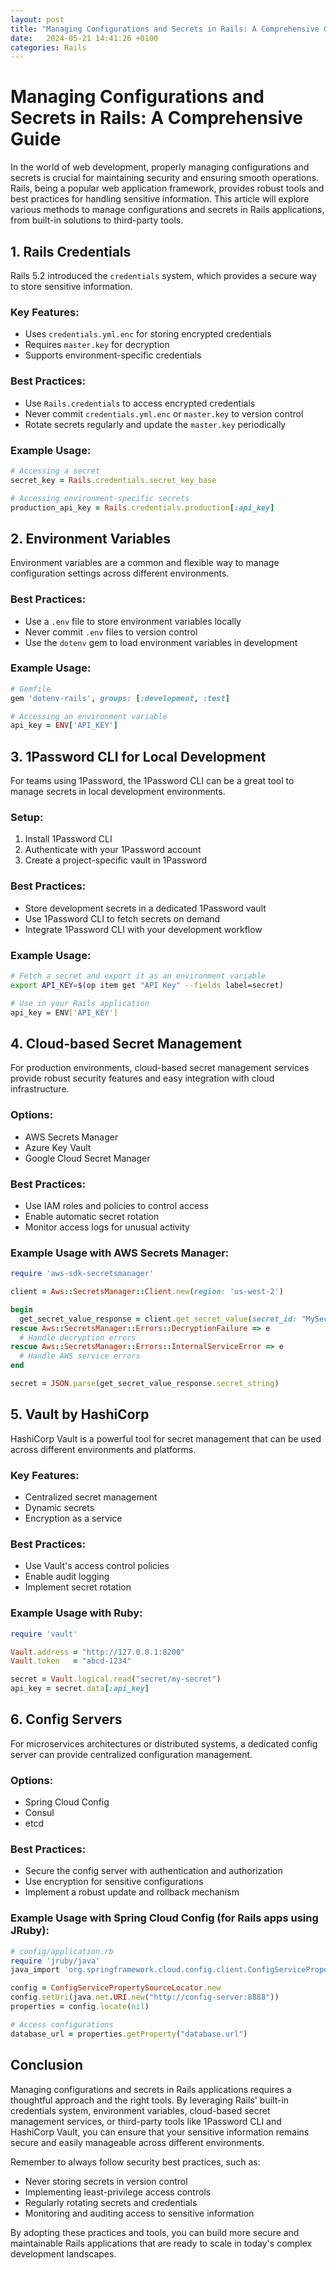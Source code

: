 ```yaml
---
layout: post
title: "Managing Configurations and Secrets in Rails: A Comprehensive Guide"
date:   2024-05-21 14:41:26 +0100
categories: Rails
---
```

# Managing Configurations and Secrets in Rails: A Comprehensive Guide

In the world of web development, properly managing configurations and secrets is crucial for maintaining security and ensuring smooth operations. Rails, being a popular web application framework, provides robust tools and best practices for handling sensitive information. This article will explore various methods to manage configurations and secrets in Rails applications, from built-in solutions to third-party tools.

## 1. Rails Credentials

Rails 5.2 introduced the `credentials` system, which provides a secure way to store sensitive information.

### Key Features:
- Uses `credentials.yml.enc` for storing encrypted credentials
- Requires `master.key` for decryption
- Supports environment-specific credentials

### Best Practices:
- Use `Rails.credentials` to access encrypted credentials
- Never commit `credentials.yml.enc` or `master.key` to version control
- Rotate secrets regularly and update the `master.key` periodically

### Example Usage:
```ruby
# Accessing a secret
secret_key = Rails.credentials.secret_key_base

# Accessing environment-specific secrets
production_api_key = Rails.credentials.production[:api_key]
```

## 2. Environment Variables

Environment variables are a common and flexible way to manage configuration settings across different environments.

### Best Practices:
- Use a `.env` file to store environment variables locally
- Never commit `.env` files to version control
- Use the `dotenv` gem to load environment variables in development

### Example Usage:
```ruby
# Gemfile
gem 'dotenv-rails', groups: [:development, :test]

# Accessing an environment variable
api_key = ENV['API_KEY']
```

## 3. 1Password CLI for Local Development

For teams using 1Password, the 1Password CLI can be a great tool to manage secrets in local development environments.

### Setup:
1. Install 1Password CLI
2. Authenticate with your 1Password account
3. Create a project-specific vault in 1Password

### Best Practices:
- Store development secrets in a dedicated 1Password vault
- Use 1Password CLI to fetch secrets on demand
- Integrate 1Password CLI with your development workflow

### Example Usage:
```bash
# Fetch a secret and export it as an environment variable
export API_KEY=$(op item get "API Key" --fields label=secret)

# Use in your Rails application
api_key = ENV['API_KEY']
```

## 4. Cloud-based Secret Management

For production environments, cloud-based secret management services provide robust security features and easy integration with cloud infrastructure.

### Options:
- AWS Secrets Manager
- Azure Key Vault
- Google Cloud Secret Manager

### Best Practices:
- Use IAM roles and policies to control access
- Enable automatic secret rotation
- Monitor access logs for unusual activity

### Example Usage with AWS Secrets Manager:
```ruby
require 'aws-sdk-secretsmanager'

client = Aws::SecretsManager::Client.new(region: 'us-west-2')

begin
  get_secret_value_response = client.get_secret_value(secret_id: "MySecret")
rescue Aws::SecretsManager::Errors::DecryptionFailure => e
  # Handle decryption errors
rescue Aws::SecretsManager::Errors::InternalServiceError => e
  # Handle AWS service errors
end

secret = JSON.parse(get_secret_value_response.secret_string)
```

## 5. Vault by HashiCorp

HashiCorp Vault is a powerful tool for secret management that can be used across different environments and platforms.

### Key Features:
- Centralized secret management
- Dynamic secrets
- Encryption as a service

### Best Practices:
- Use Vault's access control policies
- Enable audit logging
- Implement secret rotation

### Example Usage with Ruby:
```ruby
require 'vault'

Vault.address = "http://127.0.0.1:8200"
Vault.token   = "abcd-1234"

secret = Vault.logical.read("secret/my-secret")
api_key = secret.data[:api_key]
```

## 6. Config Servers

For microservices architectures or distributed systems, a dedicated config server can provide centralized configuration management.

### Options:
- Spring Cloud Config
- Consul
- etcd

### Best Practices:
- Secure the config server with authentication and authorization
- Use encryption for sensitive configurations
- Implement a robust update and rollback mechanism

### Example Usage with Spring Cloud Config (for Rails apps using JRuby):
```ruby
# config/application.rb
require 'jruby/java'
java_import 'org.springframework.cloud.config.client.ConfigServicePropertySourceLocator'

config = ConfigServicePropertySourceLocator.new
config.setUri(java.net.URI.new("http://config-server:8888"))
properties = config.locate(nil)

# Access configurations
database_url = properties.getProperty("database.url")
```

## Conclusion

Managing configurations and secrets in Rails applications requires a thoughtful approach and the right tools. By leveraging Rails' built-in credentials system, environment variables, cloud-based secret management services, or third-party tools like 1Password CLI and HashiCorp Vault, you can ensure that your sensitive information remains secure and easily manageable across different environments.

Remember to always follow security best practices, such as:
- Never storing secrets in version control
- Implementing least-privilege access controls
- Regularly rotating secrets and credentials
- Monitoring and auditing access to sensitive information

By adopting these practices and tools, you can build more secure and maintainable Rails applications that are ready to scale in today's complex development landscapes.
